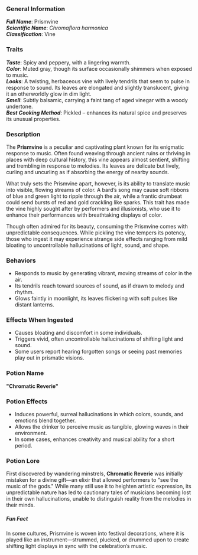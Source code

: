 ### General Information

_**Full Name**_: Prismvine  
_**Scientific Name**_: _Chromaflora harmonica_  
_**Classification**_: Vine

### Traits

_**Taste**_: Spicy and peppery, with a lingering warmth.  
_**Color**_: Muted gray, though its surface occasionally shimmers when exposed to music.  
_**Looks**_: A twisting, herbaceous vine with lively tendrils that seem to pulse in response to sound. Its leaves are elongated and slightly translucent, giving it an otherworldly glow in dim light.  
_**Smell**_: Subtly balsamic, carrying a faint tang of aged vinegar with a woody undertone.  
_**Best Cooking Method**_: Pickled – enhances its natural spice and preserves its unusual properties.

### Description

The **Prismvine** is a peculiar and captivating plant known for its enigmatic response to music. Often found weaving through ancient ruins or thriving in places with deep cultural history, this vine appears almost sentient, shifting and trembling in response to melodies. Its leaves are delicate but lively, curling and uncurling as if absorbing the energy of nearby sounds.

What truly sets the Prismvine apart, however, is its ability to translate music into visible, flowing streams of color. A bard’s song may cause soft ribbons of blue and green light to ripple through the air, while a frantic drumbeat could send bursts of red and gold crackling like sparks. This trait has made the vine highly sought after by performers and illusionists, who use it to enhance their performances with breathtaking displays of color.

Though often admired for its beauty, consuming the Prismvine comes with unpredictable consequences. While pickling the vine tempers its potency, those who ingest it may experience strange side effects ranging from mild bloating to uncontrollable hallucinations of light, sound, and shape.

### Behaviors

- Responds to music by generating vibrant, moving streams of color in the air.
- Its tendrils reach toward sources of sound, as if drawn to melody and rhythm.
- Glows faintly in moonlight, its leaves flickering with soft pulses like distant lanterns.

### Effects When Ingested

- Causes bloating and discomfort in some individuals.
- Triggers vivid, often uncontrollable hallucinations of shifting light and sound.
- Some users report hearing forgotten songs or seeing past memories play out in prismatic visions.

### Potion Name

**"Chromatic Reverie"**

### Potion Effects

- Induces powerful, surreal hallucinations in which colors, sounds, and emotions blend together.
- Allows the drinker to perceive music as tangible, glowing waves in their environment.
- In some cases, enhances creativity and musical ability for a short period.

### Potion Lore

First discovered by wandering minstrels, **Chromatic Reverie** was initially mistaken for a divine gift—an elixir that allowed performers to "see the music of the gods." While many still use it to heighten artistic expression, its unpredictable nature has led to cautionary tales of musicians becoming lost in their own hallucinations, unable to distinguish reality from the melodies in their minds.

##### Fun Fact

In some cultures, Prismvine is woven into festival decorations, where it is played like an instrument—strummed, plucked, or drummed upon to create shifting light displays in sync with the celebration’s music.